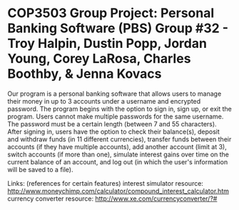 COP3503 Group Project: Personal Banking Software (PBS)
Group #32 - Troy Halpin, Dustin Popp, Jordan Young, Corey LaRosa, Charles Boothby, & Jenna Kovacs
======================================================================================================================

Our program is a personal banking software that allows users to manage their money in up to 3 accounts under a username and encrypted password. The program begins with the option to sign in, sign up, or exit the program. Users cannot make multiple passwords for the same username. The password must be a certain length (between 7 and 55 characters). After signing in, users have the option to check their balance(s), deposit and withdraw funds (in 11 different currencies), transfer funds between their accounts (if they have multiple accounts), add another account (limit at 3), switch accounts (if more than one), simulate interest gains over time on the current balance of an account, and log out (in which the user's information will be saved to a file). 



Links: (references for certain features)
interest simulator resource: http://www.moneychimp.com/calculator/compound_interest_calculator.htm
currency converter resource: http://www.xe.com/currencyconverter/?#
